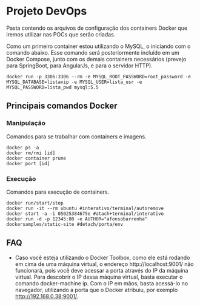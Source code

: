 # Projeto DevOps
Pasta contendo os arquivos de configuração dos containers Docker que iremos utilizar nas POCs que serão criadas.

Como um primeiro container estou utilizando o MySQL, o iniciando com o comando abaixo. Esse comando será posteriormente incluído em um Docker Compose, junto com os demais containers necessários (prevejo para SpringBoot, para AngularJs, e para o servidor HTTP).
```
docker run -p 3306:3306 --rm -e MYSQL_ROOT_PASSWORD=root_password -e MYSQL_DATABASE=listavip -e MYSQL_USER=lista_usr -e MYSQL_PASSWORD=lista_pwd mysql:5.5
```
## Principais comandos Docker
### Manipulação
Comandos para se trabalhar com containers e imagens.
```
docker ps -a
docker rm/rmi [id]
docker container prune
docker port [id]
```
### Execução
Comandos para execução de containers.
```
docker run/start/stop
docker run -it --rm ubuntu #interativo/terminal/autoremove
docker start -a -i 05025384675e #atach+terminal/interativo
docker run -d -p 12345:80 -e AUTHOR="afonsobarrenha" dockersamples/static-site #detach/porta/env
```
## FAQ
- Caso você esteja utilizando o Docker Toolbox, como ele está rodando em cima de uma máquina virtual, o endereço http://localhost:9001/ não funcionará, pois você deve acessar a porta através do IP da máquina virtual. Para descobrir o IP dessa máquina virtual, basta executar o comando docker-machine ip. Com o IP em mãos, basta acessá-lo no navegador, utilizando a porta que o Docker atribuiu, por exemplo http://192.168.0.38:9001/.